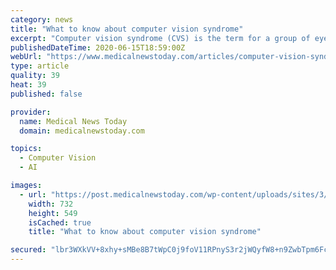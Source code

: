 ```yaml
---
category: news
title: "What to know about computer vision syndrome"
excerpt: "Computer vision syndrome (CVS) is the term for a group of eye and vision-related problems that develop following prolonged use of devices with digital screens."
publishedDateTime: 2020-06-15T18:59:00Z
webUrl: "https://www.medicalnewstoday.com/articles/computer-vision-syndrome"
type: article
quality: 39
heat: 39
published: false

provider:
  name: Medical News Today
  domain: medicalnewstoday.com

topics:
  - Computer Vision
  - AI

images:
  - url: "https://post.medicalnewstoday.com/wp-content/uploads/sites/3/2020/05/GettyImages-1146500457_thumb.jpg"
    width: 732
    height: 549
    isCached: true
    title: "What to know about computer vision syndrome"

secured: "lbr3WXkVV+8xhy+sMBe8B7tWpC0j9foV11RPnyS3r2jWQyfW8+n9ZwbTpm6FcCPIotHipJGyMuuoJhPKUAU+ZWI4xgKJJ9m+08JAvzjtvxV7CN/kjnXyAGLfnJMTyDnavUaMYsw0fNzsE28O2ste5Q5R95+//qQ/N2k5DobPIjM6Wfpiy8t7SNHnGArPmUvT7AXgA6+QE5TXL66qn84AIHGedKPSutUgp4ziPbsZe1P2/H/Sa8vuPad++BfNNS+GRh9B1yrQpGwX5O5CxW37QVTVkKd0QTglZDt1AYKsMtR9B2PSm6SaluFFtG525S7XC5tnefVfUUkVipL90gWwOQ==;TmtRRKwxWn16CwFIH/YomQ=="
---
```


